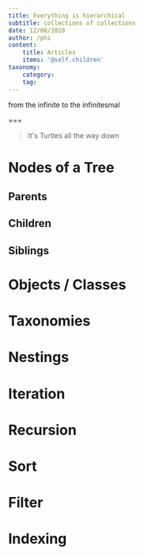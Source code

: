 ```yaml
---
title: Everything is hierarchical
subtitle: collections of collections
date: 12/08/2020
author: /phi
content:
    title: Articles
    items: '@self.children'
taxonomy:
    category: 
    tag: 
---
```


from the infinite to the infinitesmal

===

> It's Turtles all the way down

# Nodes of a Tree
## Parents
## Children
## Siblings
# Objects / Classes
# Taxonomies
# Nestings
# Iteration
# Recursion
# Sort
# Filter
# Indexing

